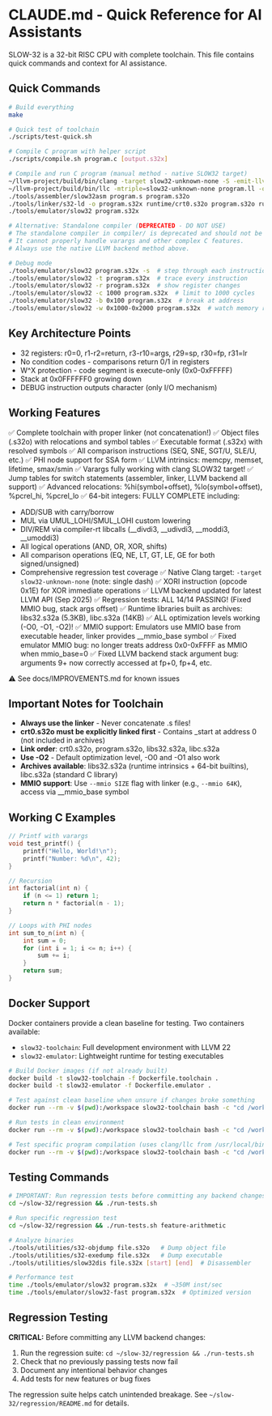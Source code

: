 # CLAUDE.md - Quick Reference for AI Assistants

SLOW-32 is a 32-bit RISC CPU with complete toolchain. This file contains quick commands and context for AI assistance.

## Quick Commands

```bash
# Build everything
make

# Quick test of toolchain
./scripts/test-quick.sh

# Compile C program with helper script
./scripts/compile.sh program.c [output.s32x]

# Compile and run C program (manual method - native SLOW32 target)
~/llvm-project/build/bin/clang -target slow32-unknown-none -S -emit-llvm -O2 -Iruntime/include program.c -o program.ll
~/llvm-project/build/bin/llc -mtriple=slow32-unknown-none program.ll -o program.s
./tools/assembler/slow32asm program.s program.s32o
./tools/linker/s32-ld -o program.s32x runtime/crt0.s32o program.s32o runtime/libs32.s32a runtime/libc.s32a
./tools/emulator/slow32 program.s32x

# Alternative: Standalone compiler (DEPRECATED - DO NOT USE)
# The standalone compiler in compiler/ is deprecated and should not be used.
# It cannot properly handle varargs and other complex C features.
# Always use the native LLVM backend method above.

# Debug mode
./tools/emulator/slow32 program.s32x -s  # step through each instruction
./tools/emulator/slow32 -t program.s32x  # trace every instruction
./tools/emulator/slow32 -r program.s32x  # show register changes
./tools/emulator/slow32 -c 1000 program.s32x  # limit to 1000 cycles
./tools/emulator/slow32 -b 0x100 program.s32x  # break at address
./tools/emulator/slow32 -w 0x1000-0x2000 program.s32x  # watch memory range
```

## Key Architecture Points

- 32 registers: r0=0, r1-r2=return, r3-r10=args, r29=sp, r30=fp, r31=lr
- No condition codes - comparisons return 0/1 in registers
- W^X protection - code segment is execute-only (0x0-0xFFFFF)
- Stack at 0x0FFFFFF0 growing down
- DEBUG instruction outputs character (only I/O mechanism)

## Working Features

✅ Complete toolchain with proper linker (not concatenation!)
✅ Object files (.s32o) with relocations and symbol tables
✅ Executable format (.s32x) with resolved symbols
✅ All comparison instructions (SEQ, SNE, SGT/U, SLE/U, etc.)
✅ PHI node support for SSA form
✅ LLVM intrinsics: memcpy, memset, lifetime, smax/smin
✅ Varargs fully working with clang SLOW32 target!
✅ Jump tables for switch statements (assembler, linker, LLVM backend all support)
✅ Advanced relocations: %hi(symbol+offset), %lo(symbol+offset), %pcrel_hi, %pcrel_lo
✅ 64-bit integers: FULLY COMPLETE including:
  - ADD/SUB with carry/borrow
  - MUL via UMUL_LOHI/SMUL_LOHI custom lowering
  - DIV/REM via compiler-rt libcalls (__divdi3, __udivdi3, __moddi3, __umoddi3)
  - All logical operations (AND, OR, XOR, shifts)
  - All comparison operations (EQ, NE, LT, GT, LE, GE for both signed/unsigned)
  - Comprehensive regression test coverage
✅ Native Clang target: `-target slow32-unknown-none` (note: single dash)
✅ XORI instruction (opcode 0x1E) for XOR immediate operations
✅ LLVM backend updated for latest LLVM API (Sep 2025)
✅ Regression tests: ALL 14/14 PASSING! (Fixed MMIO bug, stack args offset)
✅ Runtime libraries built as archives: libs32.s32a (5.3KB), libc.s32a (14KB)
✅ ALL optimization levels working (-O0, -O1, -O2)!
✅ MMIO support: Emulators use MMIO base from executable header, linker provides __mmio_base symbol
✅ Fixed emulator MMIO bug: no longer treats address 0x0-0xFFFF as MMIO when mmio_base=0
✅ Fixed LLVM backend stack argument bug: arguments 9+ now correctly accessed at fp+0, fp+4, etc.

⚠️ See docs/IMPROVEMENTS.md for known issues


## Important Notes for Toolchain

- **Always use the linker** - Never concatenate .s files!
- **crt0.s32o must be explicitly linked first** - Contains _start at address 0 (not included in archives)
- **Link order**: crt0.s32o, program.s32o, libs32.s32a, libc.s32a
- **Use -O2** - Default optimization level, -O0 and -O1 also work
- **Archives available**: libs32.s32a (runtime intrinsics + 64-bit builtins), libc.s32a (standard C library)
- **MMIO support**: Use `--mmio SIZE` flag with linker (e.g., `--mmio 64K`), access via __mmio_base symbol

## Working C Examples

```c
// Printf with varargs
void test_printf() {
    printf("Hello, World!\n");
    printf("Number: %d\n", 42);
}

// Recursion
int factorial(int n) {
    if (n <= 1) return 1;
    return n * factorial(n - 1);
}

// Loops with PHI nodes
int sum_to_n(int n) {
    int sum = 0;
    for (int i = 1; i <= n; i++) {
        sum += i;
    }
    return sum;
}
```

## Docker Support

Docker containers provide a clean baseline for testing. Two containers available:
- `slow32-toolchain`: Full development environment with LLVM 22
- `slow32-emulator`: Lightweight runtime for testing executables

```bash
# Build Docker images (if not already built)
docker build -t slow32-toolchain -f Dockerfile.toolchain .
docker build -t slow32-emulator -f Dockerfile.emulator .

# Test against clean baseline when unsure if changes broke something
docker run --rm -v $(pwd):/workspace slow32-toolchain bash -c "cd /workspace && make"

# Run tests in clean environment
docker run --rm -v $(pwd):/workspace slow32-toolchain bash -c "cd /workspace/regression && ./run-tests.sh"

# Test specific program compilation (uses clang/llc from /usr/local/bin in container)
docker run --rm -v $(pwd):/workspace slow32-toolchain bash -c "cd /workspace && clang -target slow32-unknown-none -S -emit-llvm -O2 -Iruntime/include test.c -o test.ll && llc -mtriple=slow32-unknown-none test.ll -o test.s"
```

## Testing Commands

```bash
# IMPORTANT: Run regression tests before committing any backend changes!
cd ~/slow-32/regression && ./run-tests.sh

# Run specific regression test
cd ~/slow-32/regression && ./run-tests.sh feature-arithmetic

# Analyze binaries
./tools/utilities/s32-objdump file.s32o   # Dump object file
./tools/utilities/s32-exedump file.s32x   # Dump executable
./tools/utilities/slow32dis file.s32x [start] [end]  # Disassembler

# Performance test
time ./tools/emulator/slow32 program.s32x  # ~350M inst/sec
time ./tools/emulator/slow32-fast program.s32x  # Optimized version
```

## Regression Testing

**CRITICAL:** Before committing any LLVM backend changes:
1. Run the regression suite: `cd ~/slow-32/regression && ./run-tests.sh`
2. Check that no previously passing tests now fail
3. Document any intentional behavior changes
4. Add tests for new features or bug fixes

The regression suite helps catch unintended breakage. See `~/slow-32/regression/README.md` for details.